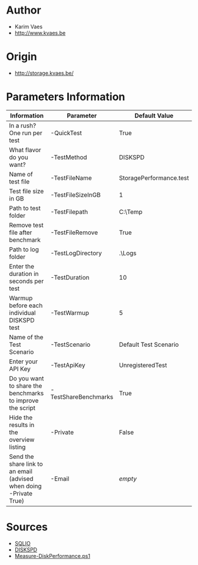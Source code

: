 Author
======
* Karim Vaes
* http://www.kvaes.be

Origin
======
* http://storage.kvaes.be/

Parameters Information
======================

Information | Parameter | Default Value
----------- | --------- | -------------
In a rush? One run per test | -QuickTest | True
What flavor do you want? | -TestMethod | DISKSPD
Name of test file | -TestFileName | StoragePerformance.test
Test file size in GB | -TestFileSizeInGB  | 1
Path to test folder | -TestFilepath | C:\Temp
Remove test file after benchmark | -TestFileRemove | True
Path to log folder | -TestLogDirectory | .\Logs
Enter the duration in seconds per test | -TestDuration | 10
Warmup before each individual DISKSPD test | -TestWarmup | 5
Name of the Test Scenario | -TestScenario | Default Test Scenario
Enter your API Key | -TestApiKey | UnregisteredTest
Do you want to share the benchmarks to improve the script | -TestShareBenchmarks | True
Hide the results in the overview listing | -Private | False
Send the share link to an email (advised when doing -Private True) | -Email | *empty*


Sources
=======
* [SQLIO](http://www.microsoft.com/en-us/download/details.aspx?id=20163)
* [DISKSPD](https://github.com/microsoft/diskspd)
* [Measure-DiskPerformance.ps1](https://anothermike2.wordpress.com/2014/04/02/powershell-is-kingmeasure-disk-performance-for-iops-and-transfer-rate/)
